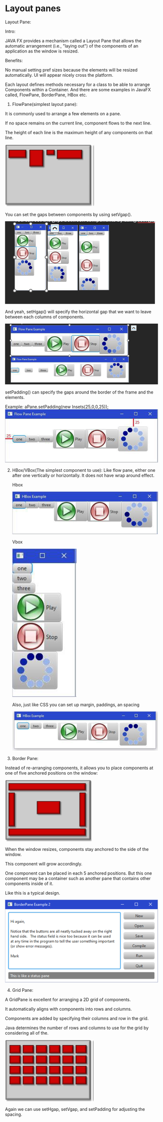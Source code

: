 # Layout panes

Layout Pane:

Intro:

JAVA FX provides a mechanism called a Layout Pane that allows the automatic arrangement (i.e., "laying out") of the components of an application as the window is resized.

Benefits:

No manual setting pref sizes because the elements will be resized automatically.
UI will appear nicely cross the platform.

Each layout defines methods necessary for a class to be able to arrange Components within a Container.  And there are some examples in JavaFX called, FlowPane, BorderPane, HBox etc.

1. FlowPane(simplest layout pane):

It is commonly used to arrange a few elements on a pane.

If no space remains on the current line, component flows to the next line.

The height of each line is the maximum height of any components on that line.

![Alt text](image.png)

You can set the gaps between components by using setVgap().

![Alt text](image-2.png)

And yeah, setHgap() will specify the horizontal gap that we want to leave between each columns of components.

![Alt text](image-3.png)

setPadding() can specify the gaps around the border of the frame and the elements.

Example:
    aPane.setPadding(new Insets(25,0,0,25));
    ![Alt text](image-4.png)

2. HBox/VBox(The simplest component to use):
    Like flow pane, either one after one vertically or horizontally.
    It does not have wrap around effect.

    Hbox

    ![Alt text](image-5.png)

    Vbox

    ![Alt text](image-6.png)

    Also, just like CSS you can set up margin, paddings, an spacing

    ![Alt text](image-7.png)

3. Border Pane:

Instead of re-arranging components, it allows you to place components at one of five anchored positions on the window:

![Alt text](image-8.png)

When the window resizes, components stay anchored to the side of the window.

This component will grow accordingly.

One component can be placed in each 5 anchored positions. But this one component may be a container such as another pane that contains other components inside of it.

Like this is a typical design.

![Alt text](image-9.png)

4. Grid Pane:

A GridPane is excellent for arranging a 2D grid of components.

It automatically aligns with components into rows and columns.

Components are added by specifying their columns and row in the grid.

Java determines the number of rows and columns to use for the grid by considering all of the.

![Alt text](image-10.png)

Again we can use setHgap, setVgap, and setPadding for adjusting the spacing.
